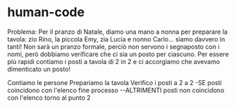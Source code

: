 # human-code
Problema: Per il pranzo di Natale, diamo una mano a nonna per preparare la tavola: zio Rino, la piccola Emy, zia Lucia e nonno Carlo… siamo davvero in tanti! Non sarà un pranzo formale, perciò non servono i segnaposto con i nomi, però dobbiamo verificare che ci sia un posto per ciascuno. Per essere più rapidi contiamo i posti a tavola di 2 in 2 e ci accorgiamo che avevamo dimenticato un posto!

Contiamo le persone
Prepariamo la tavola
Verifico i posti a 2 a 2
-SE
    posti coincidono con l'elenco
    fine processo
--ALTRIMENTI
    posti non coincidono con l'elenco
    torno al punto 2
